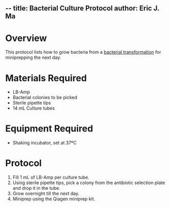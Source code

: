 --
title: Bacterial Culture Protocol
author: Eric J. Ma
--

# Overview

This protocol lists how to grow bacteria from a [bacterial transformation](./transformation.md) for miniprepping the next day.

# Materials Required

- LB-Amp
- Bacterial colonies to be picked
- Sterile pipette tips
- 14 mL Culture tubes

# Equipment Required

- Shaking incubator, set at 37ºC

# Protocol

1. Fill 1 mL of LB-Amp per culture tube.
1. Using sterile pipette tips, pick a colony from the antibiotic selection plate and drop it in the tube.
1. Grow overnight till the next day.
1. Miniprep using the Qiagen miniprep kit.
